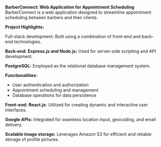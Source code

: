 **BarberConnect: Web Application for Appointment Scheduling**
BarberConnect is a web application designed to streamline appointment scheduling between barbers and their clients.

**Project Highlights:**

Full-stack development: Built using a combination of front-end and back-end technologies.

**Back-end:**
**Express.js and Node.js:** Used for server-side scripting and API development.

**PostgreSQL:** Employed as the relational database management system.

**Functionalities:**
- User authentication and authorization
- Appointment scheduling and management
- Database operations for data persistence

**Front-end:**
**React.js:** Utilized for creating dynamic and interactive user interfaces.

**Google APIs:** Integrated for seamless location input, geocoding, and email delivery.

**Scalable image storage:** Leverages Amazon S3 for efficient and reliable storage of profile pictures.
